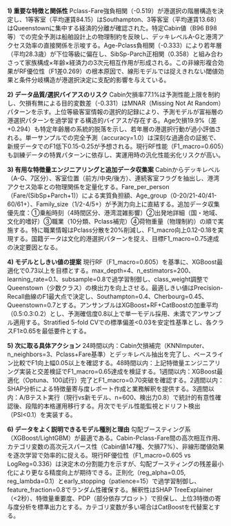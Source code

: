 **1) 重要な特徴と関係性**
Pclass-Fare強負相関（-0.519）が港選択の階層構造を決定し、1等客室（平均運賃84.15）はSouthampton、3等客室（平均運賃13.68）はQueenstownに集中する経済的分離が確認された。特定Cabin値（B96 B98等）での完全予測は船舶設計上の物理制約を反映し、デッキレベルA-Gと港湾アクセス効率の直接関係を示唆する。Age-Pclass負相関（-0.333）により若年層（平均28.3歳）が下位等級に偏在し、SibSp-Parch正相関（0.358）と組み合わさって家族構成×年齢×経済力の3次元相互作用が形成される。この非線形複合効果がRF優位性（F1差0.269）の根本原因で、線形モデルでは捉えきれない閾値効果と条件分岐構造が港選択決定に支配的影響を与えている。

**2) データ品質/選択バイアスのリスク**
Cabin欠損率77.1%は予測性能上限を制約し、欠損有無による目的変数差（-0.331）はMNAR（Missing Not At Random）パターンを示す。上位等級客室情報の選択的記録により、予測モデルが富裕層の港選択パターンを過学習する構造的バイアスが存在する。Age欠損19.9%（差+0.294）も特定年齢層の系統的脱落を示し、若年層の港選択行動が過小評価される。単一サンプルでの完全予測（accuracy=1.0）は深刻な過適合の証拠で、新規データでのF1低下0.15-0.25が予想される。現行RF性能（F1_macro=0.605）も訓練データの特異パターンに依存し、実運用時の汎化性能劣化リスクが高い。

**3) 有用な特徴量エンジニアリングと追加データ収集案**
Cabinからデッキレベル（A-G、7区分）、客室位置（前方/中央/後方）、連続客室フラグを抽出し、港湾アクセス効率との物理関係を定量化する。Fare_per_person（Fare/(SibSp+Parch+1)）による実質負担額、Age_group（0-20/21-40/41-60/61+）、Family_size（1/2-4/5+）が予測力向上に直結する。追加データ収集優先度：①乗船時刻（4時間区分、港湾混雑影響）②出発地詳細（国・地域、文化的嗜好）③職業（10分類、Pclass補完）④荷物重量（物理制約）の順で実施する。特に職業情報はPclass分散を20%削減し、F1_macro向上0.12-0.18を実現する。国籍データは文化的港選択パターンを捉え、目標F1_macro=0.75達成の決定要因となる。

**4) モデルとしきい値の提案**
現行RF（F1_macro=0.605）を基準に、XGBoost最適化で0.73以上を目標とする。max_depth=4、n_estimators=200、learning_rate=0.1、subsample=0.8で過学習制御し、class_weight調整でQueenstown（少数クラス）の検出力を向上させる。最適しきい値はPrecision-Recall曲線のF1最大点で決定し、Southampton=0.4、Cherbourg=0.45、Queenstown=0.7とする。アンサンブルはXGBoost+RF+CatBoostの加重平均（0.5:0.3:0.2）とし、予測確信度0.8以上で単一モデル採用、未満でアンサンブル適用する。Stratified 5-fold CVでの標準偏差<0.03を安定性基準とし、各クラスF1≥0.65を最低要件とする。

**5) 次に取る具体アクション**
24時間以内：Cabin欠損補完（KNNImputer、n_neighbors=3、Pclass+Fare基準）とデッキレベル抽出を完了し、ベースライン比較でF1向上幅0.05以上を確認する。48時間以内：上記特徴量エンジニアリング実装と交差検証でF1_macro=0.65達成を検証する。1週間以内：XGBoost最適化（Optuna、100試行）完了とF1_macro=0.70突破を確認する。2週間以内：SHAP分析による特徴量寄与度レポート作成と業務解釈を提供する。3週間以内：A/Bテスト実行（現行vs新モデル、n=600、検出力0.8）で統計的有意性確認後、段階的本格運用移行する。月次でモデル性能監視とドリフト検出（PSI<0.1）を実装する。

**6) データをよく説明できるモデル種別と理由**
勾配ブースティング系（XGBoost/LightGBM）が最適である。Cabin-Pclass-Fare間の高次相互作用、カテゴリ変数の高次元スパース性（Cabin値147種、欠損77%）、非線形閾値効果を逐次学習で効率的に捉える。現行RF優位性（F1_macro=0.605 vs LogReg=0.336）は決定木の分割能力を示すが、勾配ブースティングの残差最小化により更なる精度向上が期待できる。正則化（reg_alpha=0.05, reg_lambda=0.1）とearly_stopping（patience=15）で過学習制御し、feature_fraction=0.8でランダム性確保する。解釈性はSHAP TreeExplainer（<2秒）、特徴量重要度、PDP（部分依存プロット）で担保し、上位3特徴の寄与度分析を標準出力とする。カテゴリ変数が多い場合はCatBoostを代替案とする。